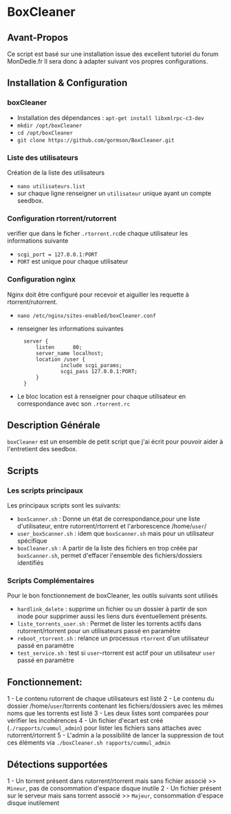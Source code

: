 # BoxCleaner

## Avant-Propos

Ce script est basé sur une installation issue des excellent tutoriel du forum MonDedie.fr
Il sera donc à adapter suivant vos propres configurations.

## Installation & Configuration

### boxCleaner
- Installation des dépendances : `apt-get install libxmlrpc-c3-dev`
- `mkdir /opt/boxCleaner`
- `cd /opt/boxCleaner`
- `git clone https://github.com/gormson/BoxCleaner.git`

### Liste des utilisateurs
Création de la liste des utilisateurs 
- `nano utilisateurs.list`
- sur chaque ligne renseigner un `utilisateur` unique ayant un compte seedbox.

### Configuration rtorrent/rutorrent
verifier que dans le ficher `.rtorrent.rc`de chaque utilisateur les informations suivante
- `scgi_port = 127.0.0.1:PORT`
- `PORT` est unique pour chaque utilisateur

### Configuration nginx
Nginx doit être configuré pour recevoir et aiguiller les requette à rtorrent/rutorrent.
- `nano /etc/nginx/sites-enabled/boxCleaner.conf`
- renseigner les informations suivantes 

        server {
        	listen      80;
        	server_name localhost;
        	location /user {
            		include scgi_params;
            		scgi_pass 127.0.0.1:PORT; 
        	}
        }

- Le bloc location est à renseigner pour chaque utilisateur en correspondance avec son `.rtorrent.rc`

## Description Générale

`boxCleaner` est un ensemble de petit script que j'ai écrit pour pouvoir aider à l'entretient des seedbox.

## Scripts

### Les scripts principaux

Les principaux scripts sont les suivants:
- `boxScanner.sh` : Donne un état de correspondance,pour une liste d'utilisateur, entre rutorrent/rtorrent et l'arborescence /home/`user`/
- `user_boxScanner.sh` : idem que `boxScanner.sh` mais pour un utilisateur spécifique
- `boxCleaner.sh` : A partir de la liste des fichiers en trop créée par `boxScanner.sh`, permet d'effacer l'ensemble des fichiers/dossiers identifiés

### Scripts Complémentaires

Pour le bon fonctionnement de boxCleaner, les outils suivants sont utilisés
- `hardlink_delete` : supprime un fichier ou un dossier à partir de son inode pour supprimer aussi les liens durs éventuellement présents.
- `liste_torrents_user.sh` : Permet de lister les torrents actifs dans rutorrent/rtorrent pour un utilisateurs passé en paramètre
- `reboot_rtorrent.sh` : relance un processus `rtorrent` d'un utilisateur passé en paramètre
- `test_service.sh` : test si `user`-rtorrent est actif pour un utilisateur `user` passé en paramètre

## Fonctionnement:
1 - Le contenu rutorrent de chaque utilisateurs est listé
2 - Le contenu du dossier /home/`user`/torrents contenant les fichiers/dossiers avec les mêmes noms que les torrents est listé
3 - Les deux listes sont comparées pour vérifier les incohérences
4 - Un fichier d'ecart est créé (`./rapports/cummul_admin`) pour lister les fichiers sans attaches avec rutorrent/rtorrent
5 - L'admin a la possibilité de lancer la suppression de tout ces éléments via `./boxCleaner.sh rapports/cummul_admin`
	
## Détections supportées
1 - Un torrent présent dans rutorrent/rtorrent mais sans fichier associé >> `Mineur`, pas de consommation d'espace disque inutile
2 - Un fichier présent sur le serveur mais sans torrent associé >> `Majeur`, consommation d'espace disque inutilement
	

